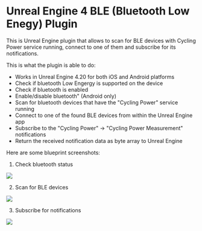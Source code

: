 # Unreal Engine 4 BLE (Bluetooth Low Enegy) Plugin

This is Unreal Engine plugin that allows to scan for BLE devices with Cycling Power service running, connect to one of them and subscribe for its notifications.

This is what the plugin is able to do:
- Works in Unreal Engine 4.20 for both iOS and Android platforms
- Check if bluetooth Low Engergy is supported on the device
- Check if bluetooth is enabled
- Enable/disable bluetooth" (Android only)
- Scan for bluetooth devices that have the "Cycling Power" service running
- Connect to one of the found BLE devices from within the Unreal Engine app
- Subscribe to the "Cycling  Power" -> "Cycling Power Measurement" notifications
- Return the received notification data as byte array to Unreal Engine

Here are some blueprint screenshots:

1. Check bluetooth status

<img src="https://github.com/NinevaStudios/BleUtilitiesPluginUnreal/blob/master/Resource/ble1.PNG">

2. Scan for BLE devices

<img src="https://github.com/NinevaStudios/BleUtilitiesPluginUnreal/blob/master/Resource/ble2.PNG">

3. Subscribe for notifications

<img src="https://github.com/NinevaStudios/BleUtilitiesPluginUnreal/blob/master/Resource/ble3.PNG">
